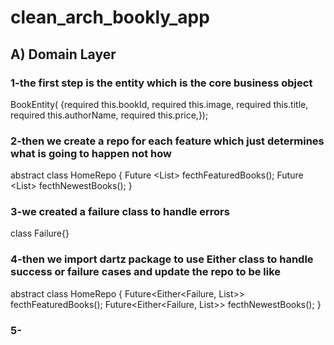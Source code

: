 # clean_arch_bookly_app

## A) Domain Layer


### 1-the first step is the entity which is the core business object 

 BookEntity(
      {required this.bookId,
     required this.image,
    required this.title,
   required this.authorName,
  required this.price,});

### 2-then we create a repo for each feature which just determines what is going to happen not how 

 abstract class HomeRepo {
  Future <List<BookEntity>> fecthFeaturedBooks();
  Future <List<BookEntity>> fecthNewestBooks();
}

### 3-we created a failure class to handle errors

class Failure{}

### 4-then we import dartz package to use Either class to handle success or failure cases and update the repo to be like

abstract class HomeRepo {
  Future<Either<Failure, List<BookEntity>>> fecthFeaturedBooks();
  Future<Either<Failure, List<BookEntity>>> fecthNewestBooks();
}

### 5-





